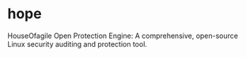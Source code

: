 # hope
HouseOfagile Open Protection Engine: A comprehensive, open-source Linux security auditing and protection tool.
